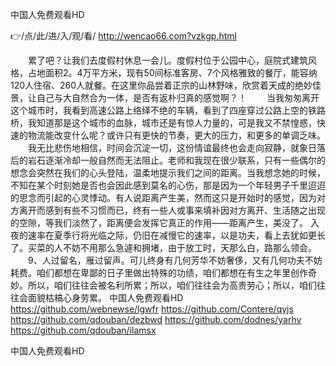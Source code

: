 
中国人免费观看HD




👉/点/此/进/入/观/看/ http://wencao66.com?vzkgp.html




　　累了吧？让我们去度假村休息一会儿。度假村位于公园中心，庭院式建筑风格，占地面积2。4万平方米，现有50间标准客房、7个风格雅致的餐厅，能容纳120人住宿、260人就餐。在这里你品尝着正宗的山林野味，欣赏着天成的绝妙佳景，让自己与大自然合为一体，是否有返朴归真的感觉啊？！
　　当我匆匆离开这个城市时，我看到高速公路上络绎不绝的车辆，看到了四座穿过公路上空的铁路桥，我知道那是这个城市的血脉，城市还是有惊人力量的，可是我又不禁惶惑，快速的物流能改变什么呢？或许只有更快的节奏，更大的压力，和更多的单调乏味。
　　我无比悲伤地相信，时间会沉淀一切，这份情谊最终也会走向寂静，就象日落后的岩石逐渐冷却一般自然而无法阻止。老师和我现在很少联系，只有一些偶尔的想念会突然在我们的心头登陆，温柔地提示我们之间的距离。当我想念她的时候，不知在某个时刻她是否也会因此感到莫名的心伤，那是因为一个年轻男子千里迢迢的思念而引起的心灵悸动。有人说距离产生美，然而这只是开始时的感觉，因为对方离开而感到有些不习惯而已，终有一些人或事来填补因对方离开、生活随之出现的空隙，等我们淡然了，距离便会发挥它真正的作用――距离产生，美没了。
入夜的速率在夏季行将光临之际，仍旧在减慢它的速率，以是功夫，看上去犹如更长了。买菜的人不妨不用那么急遽和拥堵，由于放工时，天那么白，路那么领会。
　　9、人过留名，雁过留声。可儿终身有几何芳华不妨奢侈，又有几何功夫不妨耗费。咱们都想在卑鄙的日子里做出特殊的功绩，咱们都想在有生之年里创作奇妙。所以，咱们往往会被名利所累；所以，咱们往往会为高贵劳心；所以，咱们往往会面貌枯槁心身劳累。
中国人免费观看HD https://github.com/webnewse/lgwfr
https://github.com/Contere/qyjs
https://github.com/qdouban/dezbwd
https://github.com/dodnes/yarhv
https://github.com/qdouban/ilamsx





中国人免费观看HD
